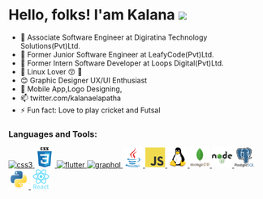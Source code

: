 # Hello, folks! I'am Kalana <img src="https://raw.githubusercontent.com/MartinHeinz/MartinHeinz/master/wave.gif" width="30px">

- 🏢 Associate Software Engineer at Digiratina Technology Solutions(Pvt)Ltd.
- 🏢 Former Junior Software Engineer at LeafyCode(Pvt)Ltd.
- 🏢 Former Intern Software Developer at Loops Digital(Pvt)Ltd.
- 🐧 Linux Lover 😚 :green_heart:
- 😊 Graphic Designer UX/UI Enthusiast
- 💬 Mobile App,Logo Designing, 
- 📫 twitter.com/kalanaelapatha
- ⚡ Fun fact: Love to play cricket and Futsal

<h3 align="left">Languages and Tools:</h3>
<p align="left"> <a href="https://www.w3schools.com/css/" target="_blank"> <img src="https://miro.medium.com/max/600/1*usQX20oLxChIAupsuRi7GQ.png" alt="css3" width="50" height="70"/> </a> <a href="https://www.w3schools.com/css/" target="_blank"> <img src="https://raw.githubusercontent.com/devicons/devicon/master/icons/css3/css3-original-wordmark.svg" alt="css3" width="40" height="40"/> </a> <a href="https://flutter.dev" target="_blank"> <img src="https://www.vectorlogo.zone/logos/flutterio/flutterio-icon.svg" alt="flutter" width="40" height="40"/> </a> <a href="https://graphql.org" target="_blank"> <img src="https://www.vectorlogo.zone/logos/graphql/graphql-icon.svg" alt="graphql" width="40" height="40"/> </a> <a href="https://www.java.com" target="_blank"> <img src="https://raw.githubusercontent.com/devicons/devicon/master/icons/java/java-original.svg" alt="java" width="40" height="40"/> </a> <a href="https://developer.mozilla.org/en-US/docs/Web/JavaScript" target="_blank"> <img src="https://raw.githubusercontent.com/devicons/devicon/master/icons/javascript/javascript-original.svg" alt="javascript" width="40" height="40"/> </a> <a href="https://www.linux.org/" target="_blank"> <img src="https://raw.githubusercontent.com/devicons/devicon/master/icons/linux/linux-original.svg" alt="linux" width="40" height="40"/> </a> <a href="https://www.mongodb.com/" target="_blank"> <img src="https://raw.githubusercontent.com/devicons/devicon/master/icons/mongodb/mongodb-original-wordmark.svg" alt="mongodb" width="40" height="40"/> </a> <a href="https://nodejs.org" target="_blank"> <img src="https://raw.githubusercontent.com/devicons/devicon/master/icons/nodejs/nodejs-original-wordmark.svg" alt="nodejs" width="40" height="40"/> </a> <a href="https://www.postgresql.org" target="_blank"> <img src="https://raw.githubusercontent.com/devicons/devicon/master/icons/postgresql/postgresql-original-wordmark.svg" alt="postgresql" width="40" height="40"/> </a> <a href="https://www.python.org" target="_blank"> <img src="https://raw.githubusercontent.com/devicons/devicon/master/icons/python/python-original.svg" alt="python" width="40" height="40"/> </a> <a href="https://reactjs.org/" target="_blank"> <img src="https://raw.githubusercontent.com/devicons/devicon/master/icons/react/react-original-wordmark.svg" alt="react" width="40" height="40"/> </a> <a 

<!--![Top Languages Card](https://github-readme-stats.vercel.app/api/top-langs/?username=kalanaelapatha)

![Kalana's github stats](https://github-readme-stats.vercel.app/api?username=kalanaelapatha&show_icons=true&theme=radical)
<!--
[![ReadMe Card](https://github-readme-stats.vercel.app/api/pin/?username=kalanaelapatha&repo=github-readme-stats)](https://github.com/kalanaelapatha/github-readme-stats)
-->
